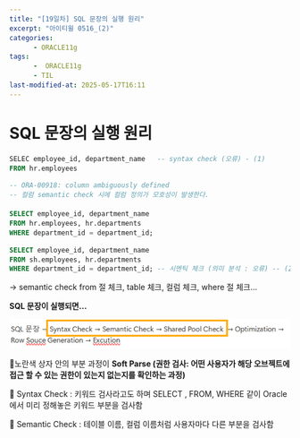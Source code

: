 ```yaml
---
title: "[19일차] SQL 문장의 실행 원리"
excerpt: "아이티윌 0516_(2)"
categories:
      - ORACLE11g
tags:
      -  ORACLE11g
      - TIL
last-modified-at: 2025-05-17T16:11
---
```


# SQL 문장의 실행 원리

```sql
SELEC employee_id, department_name   -- syntax check (오류) - (1)  
FROM hr.employees
```

```sql
-- ORA-00918: column ambiguously defined
-- 컬럼 semantic check 시에 컬럼 정의가 모호성이 발생한다.

SELECT employee_id, department_name
FROM hr.employees, hr.departments
WHERE department_id = department_id; 
```

```sql
SELECT employee_id, department_name
FROM sh.employees, hr.departments
WHERE department_id = department_id; -- 시멘틱 체크 (의미 분석 : 오류) -- (2)
```

→ semantic check  from 절 체크, table 체크, 컬럼 체크, where 절 체크…

**SQL 문장이 실행되면…** 

![image.png](/assets/20250516/7.png)

📍노란색 상자 안의 부분 과정이 **Soft Parse (권한 검사: 어떤 사용자가 해당 오브젝트에 접근 할 수 있는 권한이 있는지 없는지를 확인하는 과정)**

📍 Syntax Check : 키워드 검사라고도 하며 SELECT , FROM, WHERE 같이 Oracle에서 미리 정해놓은 키워드 부분을 검사함

📍 Semantic Check : 테이블 이름, 컬럼 이름처럼 사용자마다 다른 부분을 검사함